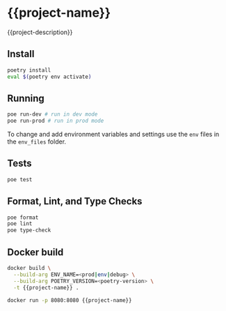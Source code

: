 # {{project-name}}

{{project-description}}

## Install

```bash
poetry install
eval $(poetry env activate)
```

## Running

```bash
poe run-dev # run in dev mode
poe run-prod # run in prod mode
```

To change and add environment variables and settings use the `env` files in the `env_files` folder.

## Tests

```bash
poe test
```

## Format, Lint, and Type Checks

```bash
poe format
poe lint
poe type-check 
```

## Docker build

```bash
docker build \
  --build-arg ENV_NAME=<prod|env|debug> \
  --build-arg POETRY_VERSION=<poetry-version> \
  -t {{project-name}} .

docker run -p 8080:8080 {{project-name}}
```